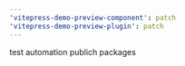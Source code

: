 ```yaml
---
'vitepress-demo-preview-component': patch
'vitepress-demo-preview-plugin': patch
---
```


test automation publich packages
